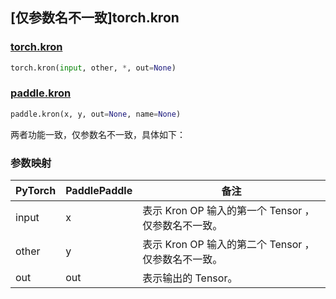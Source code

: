 ## [仅参数名不一致]torch.kron

### [torch.kron](https://pytorch.org/docs/stable/generated/torch.kron.html#torch-kron)

```python
torch.kron(input, other, *, out=None)
```

### [paddle.kron](https://www.paddlepaddle.org.cn/documentation/docs/zh/develop/api/paddle/kron_cn.html#kron)

```python
paddle.kron(x, y, out=None, name=None)
```

两者功能一致，仅参数名不一致，具体如下：

### 参数映射

| PyTorch | PaddlePaddle | 备注                                                |
| ------- | ------------ | --------------------------------------------------- |
| input   | x            | 表示 Kron OP 输入的第一个 Tensor ，仅参数名不一致。    |
| other   | y            | 表示 Kron OP 输入的第二个 Tensor ，仅参数名不一致。    |
| out     | out          | 表示输出的 Tensor。                                  |
